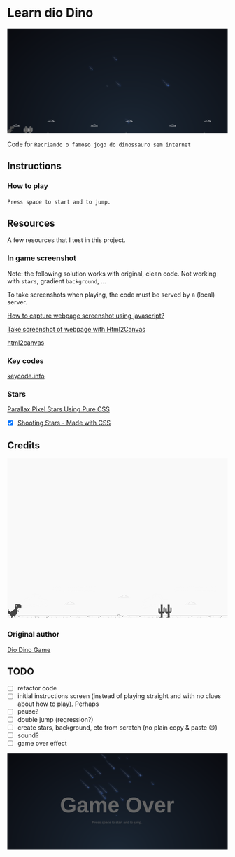 # Learn dio Dino

![screenshot](./img/play.png?raw=true "playing screenshot")

Code for `Recriando o famoso jogo do dinossauro sem internet`

## Instructions

### How to play

`Press space to start and to jump.`

## Resources

A few resources that I test in this project.

### In game screenshot

Note: the following solution works with original, clean code. Not working with `stars`, gradient `background`, ...

To take screenshots when playing, the code must be served by a (local) server.

[How to capture webpage screenshot using javascript?](https://w3lessons.info/how-to-capture-webpage-screenshot-using-javascript/)

[Take screenshot of webpage with Html2Canvas](https://makitweb.com/take-screenshot-of-webpage-with-html2canvas/)

[html2canvas](https://github.com/niklasvh/html2canvas)

### Key codes

[keycode.info](http://keycode.info/)

### Stars

[Parallax Pixel Stars Using Pure CSS](https://codemyui.com/parallax-pixel-stars-using-pure-css/)

- [x] [Shooting Stars - Made with CSS ](https://codecampanion.blogspot.com/2018/12/shooting-stars-made-with-css.html)

## Credits

![screenshot](./img/example.png?raw=true "screenshot")

### Original author

[Dio Dino Game](https://github.com/celso-henrique/dio-dino-game)

## TODO

- [ ] refactor code
- [ ] initial instructions screen (instead of playing straight and with no clues about how to play). Perhaps
- [ ] pause?
- [ ] double jump (regression?)
- [ ] create stars, background, etc from scratch (no plain copy & paste 😄)
- [ ] sound?
- [ ] game over effect

![screenshot](./img/game-over.png?raw=true "playing screenshot")
